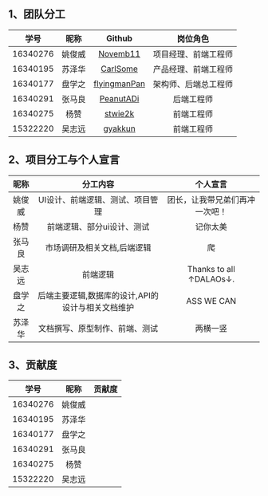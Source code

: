 
## 1、团队分工


|学号|昵称|Github|岗位角色|
|:--:|:--:|:--:|:--:|
|16340276|姚俊威|[Novemb11](https://github.com/Novemb11)|项目经理、前端工程师|
|16340195|苏泽华|[CarlSome](https://github.com/CarlSome)|产品经理、前端工程师|
|16340177|盘学之|[flyingmanPan](https://github.com/flyingmanPan)|架构师、后端总工程师|
|16340291|张马良|[PeanutADi](https://github.com/PeanutADi)|后端工程师|
|16340275|杨赞|[stwie2k](https://github.com/stwie2k)|前端工程师|
|15322220|吴志远|[gyakkun](https://github.com/gyakkun)|前端工程师|



## 2、项目分工与个人宣言

|昵称|分工内容|个人宣言|
|:--:|:--:|:--:|
|姚俊威|UI设计、前端逻辑、测试、项目管理|团长，让我带兄弟们再冲一次吧！|
|杨赞|前端逻辑、部分ui设计、测试|记你太美
|张马良|市场调研及相关文档,后端逻辑|爬|
|吴志远|前端逻辑|Thanks to all ↑DALAOs↓.|
|盘学之|后端主要逻辑,数据库的设计,API的设计与相关文档维护|ASS WE CAN|
|苏泽华|文档撰写、原型制作、前端、测试|两横一竖|

## 3、贡献度

|学号|昵称|贡献度|
|:--:|:--:|:--:|
|16340276|姚俊威||
|16340195|苏泽华||
|16340177|盘学之||
|16340291|张马良||
|16340275|杨赞||
|15322220|吴志远||
